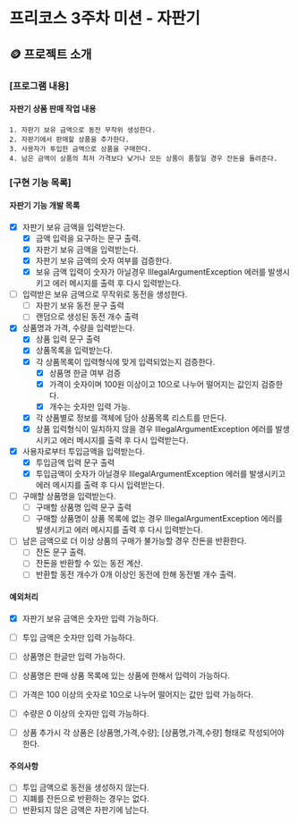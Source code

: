 # 프리코스 3주차 미션 - 자판기

## 🪙 프로젝트 소개

### [프로그램 내용]

#### 자판기 상품 판매 작업 내용

    1. 자판기 보유 금액으로 동전 무작위 생성한다.
    2. 자판기에서 판매할 상품을 추가한다.
    3. 사용자가 투입한 금액으로 상품을 구매한다.
    4. 남은 금액이 상품의 최저 가격보다 낮거나 모든 상품이 품절일 경우 잔돈을 돌려준다.

### [구현 기능 목록]

#### 자판기 기능 개발 목록

- [X] 자판기 보유 금액을 입력받는다.
    - [X] 금액 입력을 요구하는 문구 출력.
    - [X] 자판기 보유 금액을 입력받는다.
    - [X] 자판기 보유 금액의 숫자 여부를 검증한다.
    - [X] 보유 금액 입력이 숫자가 아닐경우 IllegalArgumentException 에러를 발생시키고 에러 메시지를 출력 후 다시 입력받는다. 
- [ ] 입력받은 보유 금액으로 무작위로 동전을 생성한다.
    - [ ] 자판기 보유 동전 문구 출력
    - [ ] 랜덤으로 생성된 동전 개수 출력
- [X] 상품명과 가격, 수량을 입력받는다.
    - [X] 상품 입력 문구 출력
    - [X] 상품목록을 입력받는다.
    - [X] 각 상품목록이 입력형식에 맞게 입력되었는지 검증한다.
      - [X] 상품명 한글 여부 검증
      - [X] 가격이 숫자이며 100원 이상이고 10으로 나누어 떨어지는 값인지 검증한다.
      - [X] 개수는 숫자만 입력 가능.
    - [X] 각 상품별로 정보를 객체에 담아 상품목록 리스트를 만든다.
    - [X] 상품 입력형식이 일치하지 않을 경우 IllegalArgumentException 에러를 발생시키고 에러 메시지를 출력 후 다시 입력받는다.
- [X] 사용자로부터 투입금액을 입력받는다.
    - [X] 투입금액 입력 문구 출력
    - [X] 투입금액이 숫자가 아닐경우 IllegalArgumentException 에러를 발생시키고 에러 메시지를 출력 후 다시 입력받는다.
- [ ] 구매할 상품명을 입력받는다.
    - [ ] 구매할 상품명 입력 문구 출력
    - [ ] 구매할 상품명이 상품 목록에 없는 경우 IllegalArgumentException 에러를 발생시키고 에러 메시지를 출력 후 다시 입력받는다.
- [ ] 남은 금액으로 더 이상 상품의 구매가 불가능할 경우 잔돈을 반환한다.
    - [ ] 잔돈 문구 출력.
    - [ ] 잔돈을 반환할 수 있는 동전 계산.
    - [ ] 반환할 동전 개수가 0개 이상인 동전에 한해 동전별 개수 출력.

#### 예외처리 
- [X] 자판기 보유 금액은 숫자만 입력 가능하다.
- [ ] 투입 금액은 숫자만 입력 가능하다.
- [ ] 상품명은 한글만 입력 가능하다.
- [ ] 상품명은 판매 상품 목록에 있는 상품에 한해서 입력이 가능하다.
- [ ] 가격은 100 이상의 숫자로 10으로 나누어 떨어지는 값만 입력 가능하다.
- [ ] 수량은 0 이상의 숫자만 입력 가능하다.
- [ ] 상품 추가시 각 상품은 [상품명,가격,수량]; [상품명,가격,수량] 형태로 작성되어야 한다.


#### 주의사항
- [ ] 투입 금액으로 동전을 생성하지 않는다.
- [ ] 지폐를 잔든으로 반환하는 경우는 없다.
- [ ] 반환되지 않은 금액은 자판기에 남는다.

